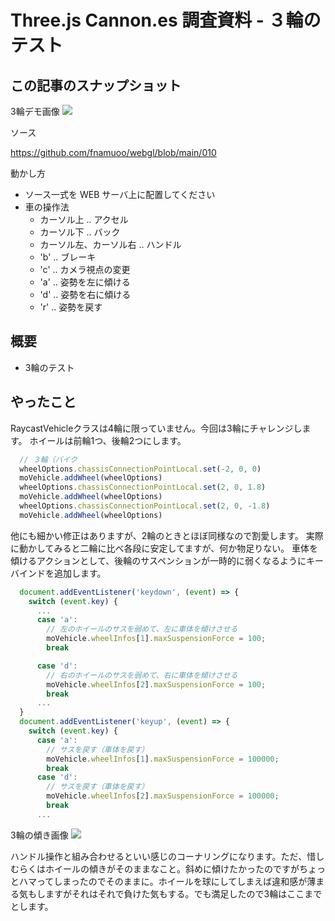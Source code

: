# Three.js Cannon.es 調査資料 - ３輪のテスト

## この記事のスナップショット

3輪デモ画像
![](https://storage.googleapis.com/zenn-user-upload/5ded49016ebc-20241027.jpg)

ソース

https://github.com/fnamuoo/webgl/blob/main/010


動かし方

- ソース一式を WEB サーバ上に配置してください
- 車の操作法
  - カーソル上 .. アクセル
  - カーソル下 .. バック
  - カーソル左、カーソル右 .. ハンドル
  - 'b' .. ブレーキ
  - 'c' .. カメラ視点の変更
  - 'a' .. 姿勢を左に傾ける
  - 'd' .. 姿勢を右に傾ける
  - 'r' .. 姿勢を戻す

## 概要

- 3輪のテスト

## やったこと

RaycastVehicleクラスは4輪に限っていません。今回は3輪にチャレンジします。
ホイールは前輪1つ、後輪2つにします。

```js
  // ３輪（バイク
  wheelOptions.chassisConnectionPointLocal.set(-2, 0, 0)
  moVehicle.addWheel(wheelOptions)
  wheelOptions.chassisConnectionPointLocal.set(2, 0, 1.8)
  moVehicle.addWheel(wheelOptions)
  wheelOptions.chassisConnectionPointLocal.set(2, 0, -1.8)
  moVehicle.addWheel(wheelOptions)
```

他にも細かい修正はありますが、2輪のときとほぼ同様なので割愛します。
実際に動かしてみると二輪に比べ各段に安定してますが、何か物足りない。
車体を傾けるアクションとして、後輪のサスペンションが一時的に弱くなるようにキーバインドを追加します。

```js
  document.addEventListener('keydown', (event) => {
    switch (event.key) {
      ...
      case 'a':
        // 左のホイールのサスを弱めて、左に車体を傾けさせる
        moVehicle.wheelInfos[1].maxSuspensionForce = 100;
        break

      case 'd':
        // 右のホイールのサスを弱めて、右に車体を傾けさせる
        moVehicle.wheelInfos[2].maxSuspensionForce = 100;
        break
      ...
  }
  document.addEventListener('keyup', (event) => {
    switch (event.key) {
      case 'a':
        // サスを戻す（車体を戻す）
        moVehicle.wheelInfos[1].maxSuspensionForce = 100000;
        break
      case 'd':
        // サスを戻す（車体を戻す）
        moVehicle.wheelInfos[2].maxSuspensionForce = 100000;
        break
      ...
```

3輪の傾き画像
![](https://storage.googleapis.com/zenn-user-upload/69871af49ce8-20241027.jpg)

ハンドル操作と組み合わせるといい感じのコーナリングになります。ただ、惜しむらくはホイールの傾きがそのままなこと。斜めに傾けたかったのですがちょっとハマってしまったのでそのままに。ホイールを球にしてしまえば違和感が薄まる気もしますがそれはそれで負けた気もする。でも満足したので3輪はここまでとします。

